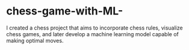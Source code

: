 # chess-game-with-ML-
I created a chess project that aims to incorporate chess rules, visualize chess games, and later develop a machine learning model capable of making optimal moves.
